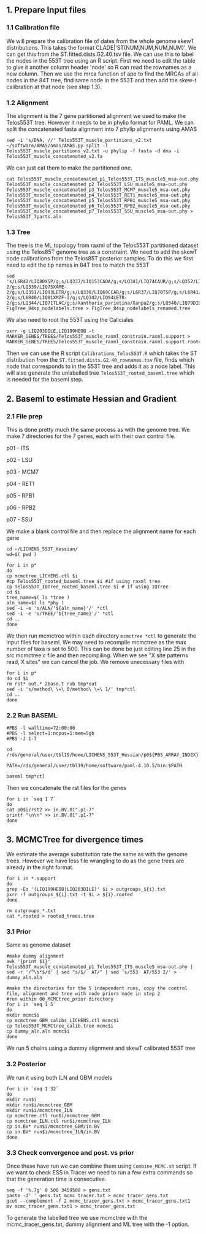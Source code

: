 ## 1. Prepare Input files

### 1.1 Calibration file
We will prepare the calibration file of dates from the whole genome skewT distributions. This takes the format CLADE|'ST(NUM,NUM,NUM,NUM)'. We can get this from the ST.fitted.dists.G2.40.tsv file. We can use this to label the nodes in the 553T tree using an R script. First we need to edit the table to give it another column header 'node' so R can read the rownames as a new column. Then we use the mrca function of ape to find the MRCAs of all nodes in the 84T tree, find same node in the 553T and then add the skew-t calibration at that node (see step 1.3).

### 1.2 Alignment
The alignment is the 7 gene partitioned alignment we used to make the Telos553T tree. However it needs to be in phylip format for PAML. We can split the concatenated fasta alignment into 7 phylip alignments using AMAS
```
sed -i 's/DNA, //' Telos553T_muscle_partitions_v2.txt 
~/software/AMAS/amas/AMAS.py split -l Telos553T_muscle_partitions_v2.txt -u phylip -f fasta -d dna -i Telos553T_muscle_concatenated_v2.fa
```
We can just cat them to make the partitioned one.
```
cat Telos553T_muscle_concatenated_p1_Telos553T_ITS_muscle5_msa-out.phy Telos553T_muscle_concatenated_p2_Telos553T_LSU_muscle5_msa-out.phy Telos553T_muscle_concatenated_p3_Telos553T_MCM7_muscle5_msa-out.phy Telos553T_muscle_concatenated_p4_Telos553T_RET1_muscle5_msa-out.phy Telos553T_muscle_concatenated_p5_Telos553T_RPB1_muscle5_msa-out.phy Telos553T_muscle_concatenated_p6_Telos553T_RPB2_muscle5_msa-out.phy Telos553T_muscle_concatenated_p7_Telos553T_SSU_muscle5_msa-out.phy > Telos553T_7parts.aln
```

### 1.3 Tree
The tree is the ML topology from raxml of the Telos553T partitioned dataset using the Telos85T genome tree as a constraint. We need to add the skewT node calibrations from the Telos85T posterior samples. To do this we first need to edit the tip names in 84T tree to match the 553T
```
sed 's/L6R42/LIQ80XSP/g;s/LQ337/LIQ153CAOA/g;s/LQ341/LIQ74CAUR/g;s/LQ352/LIQ145TFLA/g;s/L6R38/LIQ146XSP/g;s/L6R39/LIQ85CALI/g;s/LQ348/LIQ92SELA_2/g;s/LQ345/LIQ72TVIL/g;s/L6R36/LIQ73XASTE-2/g;s/LQ339/LIQ75XAME-2/g;s/LQ351/LIQ93LETR/g;s/LQ338/LIQ69CCAR/g;s/L6R37/LIQ70TSP/g;s/L6R41/LIQ106LELE/g;s/LQ346/LIQ82CAATT/g;s/LQ349/LIQ109XAAU_2/g;s/L6R35/LIQ143CAAG/g;s/LQ343/LIQ76CEHR/g;s/LQ350/LIQ78TCHR-2/g;s/L6R40/LIQ81XMZF-2/g;s/LQ342/LIQ94LETR-2/g;s/LQ344/LIQ71TLAC/g;s/Xanthoria_parietina/Xanpa2/g;s/LQ340/LIQ79DIDIA/g;s/LQ347/LIQ84UMVE/g' FigTree_84sp_nodelabels.tree > FigTree_84sp_nodelabels_renamed.tree
```
We also need to root the 553T using the Caliciales
```
pxrr -g LIQ203DILE,LIQ199HEOB -t MARKER_GENES/TREES/Telos553T_muscle_raxml_constrain.raxml.support > MARKER_GENES/TREES/Telos553T_muscle_raxml_constrain.raxml.support.rooted.tree
```
Then we can use the R script `Calibrations_Telos553T.R` which takes the ST distribution from the `ST.fitted.dists.G2.40_rownames.tsv` file, finds which node that corresponds to in the 553T tree and adds it as a node label. This will also generate the unlabelled tree `Telos553T_rooted_baseml.tree` which is needed for the baseml step.


## 2. Baseml to estimate Hessian and Gradient
### 2.1 File prep
This is done pretty much the same process as with the genome tree. We make 7 directories for the 7 genes, each with their own control file.

p01 - ITS

p02 - LSU

p03 - MCM7

p04 - RET1

p05 - RPB1

p06 - RPB2

p07 - SSU

We make a blank control file and then replace the alignment name for each gene
```
cd ~/LICHENS_553T_Hessian/
wd=$( pwd )

for i in p*
do
cp mcmctree_LICHENS.ctl $i
#cp Telos553T_rooted_baseml.tree $i #if using raxml tree
cp Telos553T_IQTree_rooted_baseml.tree $i # if using IQTree
cd $i
tree_name=$( ls *tree )
aln_name=$( ls *phy )
sed -i -e 's/ALN/'${aln_name}'/' *ctl 
sed -i -e 's/TREE/'${tree_name}'/' *ctl
cd ..
done
```
We then run mcmctree within each directory `mcmctree *ctl` to generate the input files for baseml. We may need to recompile mcmctree as the max number of taxa is set to 500. This can be done be just editing line 25 in the src mcmctree.c file and then recompiling. When we see "X site patterns read, X sites" we can cancel the job. We remove unecessary files with
```
for i in p*
do cd $i
rm rst* out.* 2base.t rub tmp*out
sed -i 's/method\ \=\ 0/method\ \=\ 1/' tmp*ctl
cd ..
done
```

### 2.2 Run BASEML

```
#PBS -l walltime=72:00:00
#PBS -l select=1:ncpus=1:mem=5gb
#PBS -J 1-7

cd /rds/general/user/tbl19/home/LICHENS_553T_Hessian/p0${PBS_ARRAY_INDEX}

PATH=/rds/general/user/tbl19/home/software/paml-4.10.5/bin:$PATH

baseml tmp*ctl
```
Then we concatenate the rst files for the genes
```
for i in `seq 1 7`
do
cat p0$i/rst2 >> in.BV.01".p1-7"
printf "\n\n" >> in.BV.01".p1-7"
done
```

## 3. MCMCTree for divergence times
We estimate the average substitution rate the same as with the genome trees. However we have less file wrangling to do as the gene trees are already in the right format.
```
for i in *.support
do
grep -Eo '(LIQ199HEOB|LIQ203DILE)' $i > outgroups_${i}.txt
pxrr -f outgroups_${i}.txt -t $i > ${i}.rooted
done

rm outgroups_*.txt
cat *.rooted > rooted_trees.tree
```

### 3.1 Prior
Same as genome dataset
```
#make dummy alignment
awk '{print $1}' Telos553T_muscle_concatenated_p1_Telos553T_ITS_muscle5_msa-out.phy | sed -r '/^\s*$/d' | sed "s/$/  AT/" | sed 's/553  AT/553 2/' > dummy_aln.aln

#make the directories for the 5 independent runs, copy the control file, alignment and tree with node priors made in step 2
#run within 00_MCMCtree_prior directory
for i in `seq 1 5`
do
mkdir mcmc$i
cp mcmctree_GBM_calibs_LICHENS.ctl mcmc$i
cp Telos553T_MCMCtree_calib.tree mcmc$i
cp dummy_aln.aln mcmc$i
done
```
We run 5 chains using a dummy alignment and skewT calibrated 553T tree

### 3.2 Posterior
We run it using both ILN and GBM models
```
for i in `seq 1 32`
do
mkdir run$i
mkdir run$i/mcmctree_GBM
mkdir run$i/mcmctree_ILN
cp mcmctree.ctl run$i/mcmctree_GBM
cp mcmctree_ILN.ctl run$i/mcmctree_ILN
cp in.BV* run$i/mcmctree_GBM/in.BV
cp in.BV* run$i/mcmctree_ILN/in.BV
done
```
### 3.3 Check convergence and post. vs prior

Once these have run we can combine them using `Combine_MCMC.sh` script. If we want to check ESS in Tracer we need to run a few extra commands so that the generation time is consecutive.
```
seq -f '%.7g' 0 500 3459500 > gens.txt
paste -d' ' gens.txt mcmc_tracer.txt > mcmc_tracer_gens.txt
gcut --complement -f 2 mcmc_tracer_gens.txt > mcmc_tracer_gens.txt1
mv mcmc_tracer_gens.txt1 > mcmc_tracer_gens.txt
```
To generate the labelled tree we use mcmctree with the mcmc_tracer_gens.txt, dummy alignment and ML tree with the -1 option.
